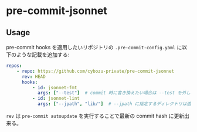 # pre-commit-jsonnet

## Usage

pre-commit hooks を適用したいリポジトリの `.pre-commit-config.yaml` に以下のような記載を追加する:

```yaml
repos:
    - repo: https://github.com/cybozu-private/pre-commit-jsonnet
      rev: HEAD
      hooks:
          - id: jsonnet-fmt
            args: ["--test"]  # commit 時に書き換えたい場合は --test を外し -i を追加する
          - id: jsonnet-lint
            args: ["--jpath", "lib/"]  # --jpath に指定するディレクトリは適宜書き換える。不要な場合は削除する。
```

`rev` は `pre-commit autoupdate` を実行することで最新の commit hash に更新出来る。
